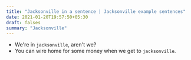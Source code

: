 ```yaml
---
title: "Jacksonville in a sentence | Jacksonville example sentences"
date: 2021-01-20T19:57:50+05:30
draft: falses
summary: "Jacksonville"
---
```

- We're in `jacksonville`, aren't we?
- You can wire home for some money when we get to `jacksonville`.
                 
